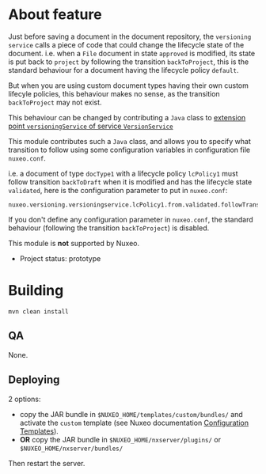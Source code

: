 # About feature

Just before saving a document in the document repository, the `versioning service` calls a piece of code that could change the lifecycle state of the document. i.e. when a `File` document in state `approved` is modified, its state is put back to `project` by following the transition `backToProject`, this is the standard behaviour for a document having the lifecycle policy `default`.

But when you are using custom document types having their own custom lifecyle policies, this behaviour makes no sense, as the transition `backToProject` may not exist.

This behaviour can be changed by contributing a `Java` class to [extension point `versioningService` of service `VersionService`](http://explorer.nuxeo.com/nuxeo/site/distribution/Nuxeo%20Platform-6.0/viewExtensionPoint/org.nuxeo.ecm.core.versioning.VersioningService--versioningService)

This module contributes such a `Java` class, and allows you to specify what transition to follow using some configuration variables in configuration file `nuxeo.conf`.

i.e. a document of type `docType1` with a lifecycle policy `lcPolicy1` must follow transition `backToDraft` when it is modified and has the lifecycle state `validated`, here is the configuration parameter to put in `nuxeo.conf`:

```
nuxeo.versioning.versioningservice.lcPolicy1.from.validated.followTransition=backToDraft
```

If you don't define any configuration parameter in `nuxeo.conf`, the standard behaviour (following the transition `backToProject`) is disabled.

This module is **not** supported by Nuxeo.

* Project status: prototype
 
# Building
 
```
mvn clean install
```

## QA
  
None.
 
## Deploying

2 options:

- copy the JAR bundle in `$NUXEO_HOME/templates/custom/bundles/` and activate the `custom` template (see Nuxeo documentation [Configuration Templates](https://doc.nuxeo.com/display/ADMINDOC/Configuration+Templates)).
- **OR** copy the JAR bundle in `$NUXEO_HOME/nxserver/plugins/` or `$NUXEO_HOME/nxserver/bundles/`

Then restart the server.

